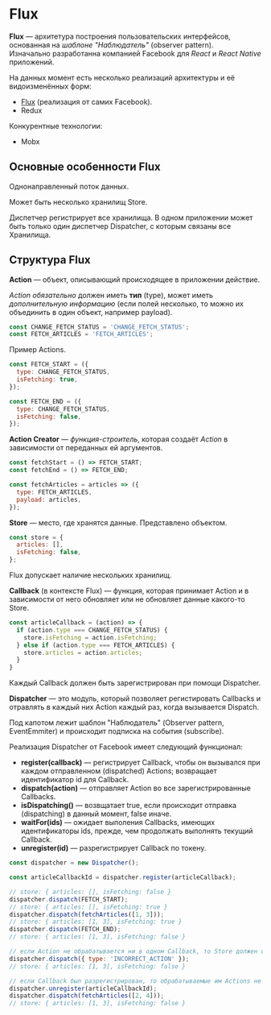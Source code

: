 # Flux

**Flux** — архитетура построения пользовательских интерфейсов, основанная на *шаблоне "Наблюдатель"* (observer pattern).  
Изначально разработанна компанией Facebook для *React* и *React Native* приложений.  

На данных момент есть несколько реализаций архитектуры и её видоизменённых форм:
* [Flux](https://github.com/facebook/flux) (реализация от самих Facebook).
* Redux

Конкурентные технологии: 
* Mobx

## Основные особенности Flux

Однонаправленный поток данных.

Может быть несколько хранилищ Store.  

Диспетчер регистрирует все хранилища.
В одном приложении может быть только один диспетчер Dispatcher, с которым связаны все Хранилища.

## Структура Flux

**Action** — объект, описывающий происходящее в приложении действие.  

*Action обязательно* должен иметь **тип** (type), может иметь *дополнительную информацию* (если полей несколько, то можно их объединить в один объект, например payload).
```js
const CHANGE_FETCH_STATUS = 'CHANGE_FETCH_STATUS';
const FETCH_ARTICLES = 'FETCH_ARTICLES';
```
Пример Actions.
```js
const FETCH_START = ({
  type: CHANGE_FETCH_STATUS,
  isFetching: true, 
});

const FETCH_END = ({
  type: CHANGE_FETCH_STATUS,
  isFetching: false,
});
```

**Action Creator** — *функция-строитель*, которая создаёт *Action* в зависимости от переданных ей аргументов.
```js
const fetchStart = () => FETCH_START;
const fetchEnd = () => FETCH_END;

const fetchArticles = articles => ({
  type: FETCH_ARTICLES,
  payload: articles,
});
```

**Store** — место, где хранятся данные. Представлено объектом.  
```js
const store = {
  articles: [],
  isFetching: false,
};
```
Flux допускает наличие нескольких хранилищ.  

**Callback** (в контексте Flux) — функция, которая принимает Action и в зависимости от него обновляет или не обновляет данные какого-то Store.
```js
const articleCallback = (action) => {
  if (action.type === CHANGE_FETCH_STATUS) {
    store.isFetching = action.isFetching;
  } else if (action.type === FETCH_ARTICLES) {
    store.articles = action.articles;
  }
} 
```
Каждый Callback должен быть зарегистрирован при помощи Dispatcher.

**Dispatcher** — это модуль, который позволяет регистировать Callbacks и отравлять в каждый них Action каждый раз, когда вызывается Dispatch. 

Под капотом лежит шаблон "Наблюдатель" (Observer pattern, EventEmmiter) и происходит подписка на события (subscribe). 

Реализация Dispatcher от Facebook имеет следующий функционал:
- **register(callback)** — регистрирует Callback, чтобы он вызывался при каждом отправленном (dispatched) Actions; возвращает идентификатор id для Callback.
- **dispatch(action)** — отправляет Action во все зарегистрированные Callbacks.
- **isDispatching()** — возвщатает true, если происходит отправка (dispatching) в данный момент, false иначе.
- **waitFor(ids)** — ожидает выполения Callbacks, имеющих идентификаторы ids, прежде, чем продолжать выполнять текущий Callback.
- **unregister(id)** — разрегистрирует Callback по токену.

```js
const dispatcher = new Dispatcher();

const articleCallbackId = dispatcher.register(articleCallback);

// store: { articles: [], isFetching: false }
dispatcher.dispatch(FETCH_START); 
// store: { articles: [], isFetching: true }
dispatcher.dispatch(fetchArticles([1, 3])); 
// store: { articles: [1, 3], isFetching: true }
dispatcher.dispatch(FETCH_END); 
// store: { articles: [1, 3], isFetching: false }

// если Action не обрабатывается ни в одном Callback, то Store должен остаться без изменений
dispatcher.dispatch({ type: 'INCORRECT_ACTION' }); 
// store: { articles: [1, 3], isFetching: false }

// если Callback был разрегистрирован, то обрабатываемые им Actions не должны менять что-либо в Store
dispatcher.unregister(articleCallbackId);
dispatcher.dispatch(fetchArticles([2, 4]));
// store: { articles: [1, 3], isFetching: false } 
```



